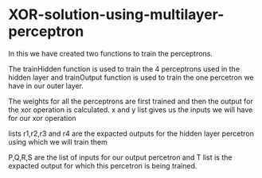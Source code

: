 # XOR-solution-using-multilayer-perceptron

In this we have created two functions to train the perceptrons. 

The trainHidden function is used to train the 4 perceptrons used in the hidden layer and  trainOutput function is used to train the one percetron we have in our outer layer.


The weights for all the perceptrons are first trained and then the output for the xor operation is calculated. 
x and y list gives us the inputs we will have for our xor operation

lists r1,r2,r3 and r4 are the expacted outputs for the hidden layer percetron using which we will train them

P,Q,R,S are the list of inputs for our output percetron and T list is the expacted output for which this percetron is being trained. 
